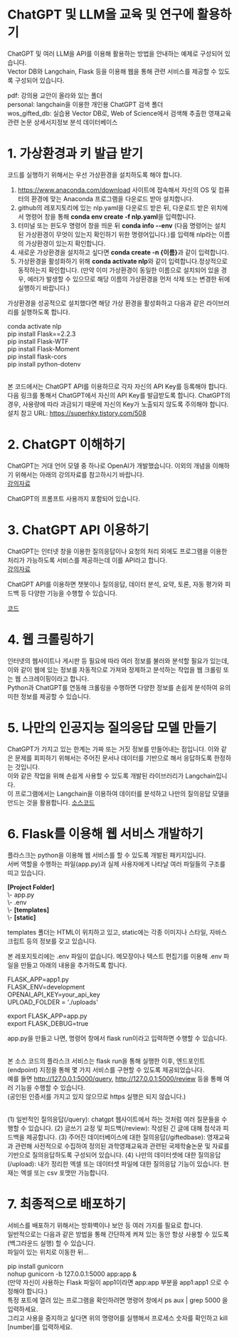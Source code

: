 # ChatGPT 및 LLM을 교육 및 연구에 활용하기

ChatGPT 및 여러 LLM을 API를 이용해 활용하는 방법을 안내하는 예제로 구성되어 있습니다.<br>
Vector DB와 Langchain, Flask 등을 이용해 웹을 통해 관련 서비스를 제공할 수 있도록 구성되어 있습니다.<br>

pdf: 강의용 교안이 올라와 있는 폴더<br>
personal: langchain을 이용한 개인용 ChatGPT 검색 폴더<br>
wos_gifted_db: 실습용 Vector DB로, Web of Science에서 검색해 추출한 영재교육 관련 논문 상세서지정보 분석 데이터베이스

<H1>1. 가상환경과 키 발급 받기</H1>

코드를 실행하기 위해서는 우선 가상환경을 설치하도록 해야 합니다.

1) https://www.anaconda.com/download 사이트에 접속해서 자신의 OS 및 컴퓨터의 환경에 맞는 Anaconda 프로그램을 다운로드 받아 설치합니다.
2) github의 레포지토리에 있는 nlp.yaml을 다운로드 받은 뒤, 다운로드 받은 위치에서 명령어 창을 통해 <b>conda env create -f nlp.yaml</b>을 입력합니다.
3) 터미널 또는 윈도우 명령어 창을 띄운 뒤 <b>conda info --env</b> (다음 명령어는 설치된 가상환경이 무엇이 있는지 확인하기 위한 명령어입니다.)를 입력해 nlp라는 이름의 가상환경이 있는지 확인합니다.
4) 새로운 가상환경을 설치하고 싶다면 <b>conda create -n {이름}</b>과 같이 입력합니다.
5) 가상환경을 활성화하기 위해 <b>conda activate nlp</b>와 같이 입력합니다.정상적으로 동작하는지 확인합니다.
(만약 이미 가상환경이 동일한 이름으로 설치되어 있을 경우, 에러가 발생할 수 있으므로 해당 이름의 가상환경을 먼저 삭제 또는 변경한 뒤에 실행하기 바랍니다.)

가상환경을 성공적으로 설치했다면 해당 가상 환경을 활성화하고 다음과 같은 라이브러리를 실행하도록 합니다.

conda activate nlp<br>
pip install Flask==2.2.3<br>
pip install Flask-WTF<br>
pip install Flask-Moment<br>
pip install flask-cors<br>
pip install python-dotenv<br><br>

본 코드에서는 ChatGPT API를 이용하므로 각자 자신의 API Key를 등록해야 합니다.<br>
다음 링크를 통해서 ChatGPT에서 자신의 API Key를 발급받도록 합니다. ChatGPT의 경우, 사용량에 따라 과금되기 때문에 자신의 Key가 노출되지 않도록 주의해야 합니다.<br>
설치 참고 URL: https://superhky.tistory.com/508<br>

<H1>2. ChatGPT 이해하기</H1>

ChatGPT는 거대 언어 모델 중 하나로 OpenAI가 개발했습니다. 이외의 개념을 이해하기 위해서는 아래의 강의자료를 참고하시기 바랍니다.<br>
[강의자료](https://github.com/inevertoldu/chatgpt/blob/main/pdf/2023%20chatgpt%20api%201.pdf)

ChatGPT의 프롬프트 사용까지 포함되어 있습니다.

<H1>3. ChatGPT API 이용하기</H1>

ChatGPT는 인터넷 창을 이용한 질의응답이나 요청의 처리 외에도 프로그램을 이용한 처리가 가능하도록 서비스를 제공하는데 이를 API라고 합니다.<br>
[강의자료](https://github.com/inevertoldu/chatgpt/blob/main/pdf/2023%20chatgpt%20api%202.pdf)

ChatGPT API를 이용하면 챗봇이나 질의응답, 데이터 분석, 요약, 토론, 자동 평가와 피드백 등 다양한 기능을 수행할 수 있습니다.

[코드](https://github.com/inevertoldu/chatgpt/blob/main/03%20chatgpt_api_practice.ipynb)

<H1>4. 웹 크롤링하기</H1>

인터넷의 웹사이트나 게시판 등 필요에 따라 여러 정보를 불러와 분석할 필요가 있는데, 이와 같이 웹에 있는 정보를 자동적으로 가져와 정제하고 분석하는 작업을 웹 크롤링 또는 웹 스크레이핑이라고 합니다.<br>
Python과 ChatGPT를 연동해 크롤링을 수행하면 다양한 정보를 손쉽게 분석하여 유의미한 정보를 제공할 수 있습니다.<br>

<H1>5. 나만의 인공지능 질의응답 모델 만들기</H1>

ChatGPT가 가지고 있는 한계는 가짜 또는 거짓 정보를 만들어내는 점입니다. 이와 같은 문제를 회피하기 위해서는 주어진 문서나 데이터를 기반으로 해서 응답하도록 한정하는 것입니다.<br>
이와 같은 작업을 위해 손쉽게 사용할 수 있도록 개발된 라이브러리가 Langchain입니다.<br>
이 프로그램에서는 Langchain을 이용하여 데이터를 분석하고 나만의 질의응답 모델을 만드는 것을 활용합니다.
[소스코드](https://github.com/inevertoldu/chatgpt/blob/main/chatgpt_api_practice.ipynb)

<H1>6. Flask를 이용해 웹 서비스 개발하기</H1>
플라스크는 python을 이용해 웹 서비스를 할 수 있도록 개발된 패키지입니다.<br>
서버 역할을 수행하는 파일(app.py)과 실제 사용자에게 나타날 여러 파일들의 구조를 띠고 있습니다.
<p></p>
<b>[Project Folder]</b><br>
\- app.py<br>
\- .env<br>
\- <b>[templates]</b><br>
\- <b>[static]</b><br>
<p>templates 폴더는 HTML이 위치하고 있고, static에는 각종 이미지나 스타일, 자바스크립트 등의 정보를 갖고 있습니다.</p>

본 레포지토리에는 .env 파일이 없습니다. 메모장이나 텍스트 편집기를 이용해 .env 파일을 만들고 아래의 내용을 추가하도록 합니다.

FLASK_APP=app1.py<br>
FLASK_ENV=development<br>
OPENAI_API_KEY=your_api_key<br>
UPLOAD_FOLDER = './uploads'
<p></p>
export FLASK_APP=app.py<br>
export FLASK_DEBUG=true
<p></p>
app.py을 만들고 나면, 명령어 창에서 flask run이라고 입력하면 수행할 수 있습니다.<br><br>

본 소스 코드의 플라스크 서비스는 flask run을 통해 실행한 이후, 엔드포인트(endpoint) 지정을 통해 몇 가지 서비스를 구현할 수 있도록 제공되었습니다.<br>
예를 들면 http://127.0.0.1:5000/query, http://127.0.0.1:5000/review 등을 통해 여러 기능을 수행할 수 있습니다.<br>
(공인된 인증서를 가지고 있지 않으므로 https 실행은 되지 않습니다.)<br><br>

(1) 일반적인 질의응답(/query): chatgpt 웹사이트에서 하는 것처럼 여러 질문들을 수행할 수 있습니다.
(2) 글쓰기 교정 및 피드백(/review): 작성된 긴 글에 대해 첨삭과 피드백을 제공합니다.
(3) 주어진 데이터베이스에 대한 질의응답(/giftedbase): 영재교육과 관련해 사전적으로 수집하여 정의된 과학영재교육과 관련된 국제학술논문 및 자료를 기반으로 질의응답하도록 구성되어 있습니다.
(4) 나만의 데이터셋에 대한 질의응답(/upload): 내가 정리한 엑셀 또는 데이터셋 파일에 대한 질의응답 기능이 있습니다. 현재는 엑셀 또는 csv 포맷만 가능합니다.<p>

<H1>7. 최종적으로 배포하기</H1>

서비스를 배포하기 위해서는 방화벽이나 보안 등 여러 가지를 필요로 합니다.<br>
일반적으로는 다음과 같은 방법을 통해 간단하게 켜져 있는 동안 항상 사용할 수 있도록(백그라운드 실행) 할 수 있습니다.<br>
파일이 있는 위치로 이동한 뒤...<br>
<p></p>
pip install gunicorn<br>
nohup gunicorn -b 127.0.0.1:5000 app:app &<br>
(만약 자신이 사용하는 Flask 파일이 app1이라면 app:app 부분을 app1:app1 으로 수정해야 합니다.)<br>
특정 포트에 열려 있는 프로그램을 확인하려면 명령어 창에서 ps aux | grep 5000 을 입력하세요.<br>
그리고 사용을 중지하고 싶다면 위의 명령어를 실행해서 프로세스 숫자를 확인하고 kill [number]를 입력하세요.




